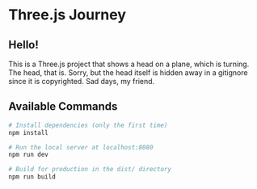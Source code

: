 # Three.js Journey

## Hello!

This is a Three.js project that shows a head on a plane, which is turning. The head, that is. Sorry, but the head itself is hidden away in a gitignore since it is copyrighted. Sad days, my friend.

## Available Commands

```bash
# Install dependencies (only the first time)
npm install

# Run the local server at localhost:8080
npm run dev

# Build for production in the dist/ directory
npm run build
```

